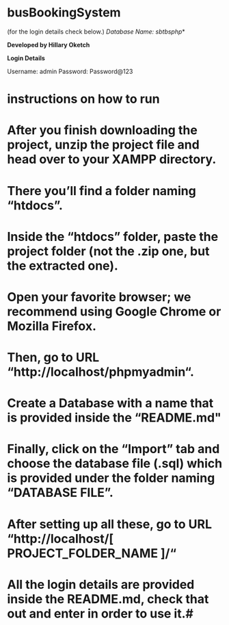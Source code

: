 # busBookingSystem
(for the login details check below.)
*Database Name: sbtbsphp**

**Developed by Hillary Oketch**

**Login Details**

Username: admin
Password: Password@123
 # instructions on how to run
   # After you finish downloading the project, unzip the project file and head over to your XAMPP directory.
   # There you’ll find a folder naming “htdocs”.
   # Inside the “htdocs” folder, paste the project folder (not the .zip one, but the extracted one).
   # Open your favorite browser; we recommend using Google Chrome or Mozilla Firefox.
   # Then, go to URL “http://localhost/phpmyadmin“.
   # Create a Database with a name that is provided inside the “README.md"
   # Finally, click on the “Import” tab and choose the database file (.sql) which is provided under the folder naming “DATABASE FILE”.
   # After setting up all these, go to URL “http://localhost/[ PROJECT_FOLDER_NAME ]/“
   # All the login details are provided inside the README.md, check that out and enter in order to use it.#

